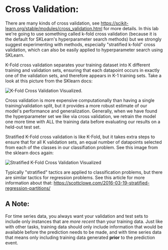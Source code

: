 # Cross Validation:

There are many kinds of cross validation, see https://scikit-learn.org/stable/modules/cross_validation.html for more details. In this lab we're going to use something called k-fold cross validation (because it is the default for SKLearn's hyperparameter search methods) but we strongly suggest experimenting with methods, especially "stratified k-fold" cross validation, which can also be easily applied to hyperparameter search using SKLearn. 

K-Fold cross validation separates your training dataset into K different training and validation sets, ensuring that each datapoint occurs in exactly one of the validation sets, and therefore appears in K-1 training sets. Take a look at this picture from the SKlearn docs:

![K-Fold Cross Validation Visualized.](https://scikit-learn.org/stable/_images/sphx_glr_plot_cv_indices_0041.png)

Cross validation is more expensive computationally than having a single training/validation split, but it provides a more robust estimate of our model's performance and generalization. Generally, when we have found the hyperparameter set we like via cross validation, we retrain the model one more time with ALL the training data before evaluating our results on a held-out test set. 

Stratified K-Fold cross validation is like K-Fold, but it takes extra steps to ensure that for all K validation sets, an equal number of datapoints selected from each of the classes in our classifiation problem. See this image from the sklearn docs again:

![Stratified K-Fold Cross Validation Visualized](https://scikit-learn.org/stable/_images/sphx_glr_plot_cv_indices_0071.png)

Typically "stratified" tactics are applied to classification problems, but there are similar tactics for regression problems. See this article for more information about that: https://scottclowe.com/2016-03-19-stratified-regression-partitions/

## A Note:

For time series data, you always want your validation and test sets to include only instances that are *more recent* than your training data. Just like with other tasks, training data should only include information that would be available before the prediction needs to be made, and with time series data that means only including training data generated **prior** to the prediction event.